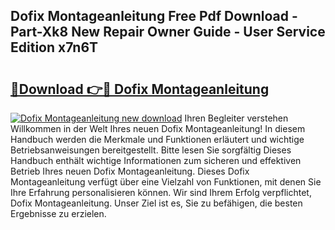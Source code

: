## Dofix Montageanleitung Free Pdf Download - Part-Xk8 New Repair Owner Guide - User Service Edition x7n6T

# <h2><a href="http://df8si86.blite.top/?on=Dofix+Montageanleitung">🔗Download 👉🔴 Dofix Montageanleitung</a></h2>

[![Dofix Montageanleitung new download](https://i.imgur.com/lujVjoI.png)](http://df8si86.blite.top/?on=Dofix+Montageanleitung)
Ihren Begleiter verstehen Willkommen in der Welt Ihres neuen Dofix Montageanleitung! In diesem Handbuch werden die Merkmale und Funktionen erläutert und wichtige Betriebsanweisungen bereitgestellt. Bitte lesen Sie sorgfältig Dieses Handbuch enthält wichtige Informationen zum sicheren und effektiven Betrieb Ihres neuen Dofix Montageanleitung. Dieses Dofix Montageanleitung verfügt über eine Vielzahl von Funktionen, mit denen Sie Ihre Erfahrung personalisieren können. Wir sind Ihrem Erfolg verpflichtet, Dofix Montageanleitung. Unser Ziel ist es, Sie zu befähigen, die besten Ergebnisse zu erzielen.
